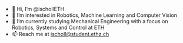 - 👋 Hi, I’m @ischollETH
- 👀 I’m interested in Robotics, Machine Learning and Computer Vision
- 🌱 I’m currently studying Mechanical Engineering with a focus on Robotics, Systems and Control at ETH
- 📫 Reach me at ischoll@student.ethz.ch
